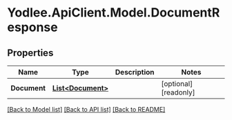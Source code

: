 # Yodlee.ApiClient.Model.DocumentResponse

## Properties

Name | Type | Description | Notes
------------ | ------------- | ------------- | -------------
**Document** | [**List&lt;Document&gt;**](Document.md) |  | [optional] [readonly] 

[[Back to Model list]](../README.md#documentation-for-models) [[Back to API list]](../README.md#documentation-for-api-endpoints) [[Back to README]](../README.md)

